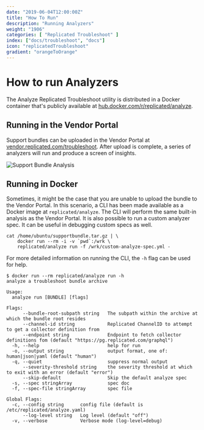 ```yaml
---
date: "2019-06-04T12:00:00Z"
title: "How To Run"
description: "Running Analyzers"
weight: "1906"
categories: [ "Replicated Troubleshoot" ]
index: ["docs/troubleshoot", "docs"]
icon: "replicatedTroubleshoot"
gradient: "orangeToOrange"
---
```


# How to run Analyzers

The Analyze Replicated Troubleshoot utility is distributed in a Docker container that's publicly available at [hub.docker.com/r/replicated/analyze](https://hub.docker.com/r/replicated/analyze).

## Running in the Vendor Portal

Support bundles can be uploaded in the Vendor Portal at [vendor.replicated.com/troubleshoot](https://vendor.replicated.com/troubleshoot). After upload is complete, a series of analyzers will run and produce a screen of insights.

![Support Bundle Analysis](/images/troubleshoot/analyzers.png)

## Running in Docker

Sometimes, it might be the case that you are unable to upload the bundle to the Vendor Portal. In this scenario, a CLI has been made available as a Docker image at `replicated/analyze`. The CLI will perform the same built-in analysis as the Vendor Portal. It is also possible to run a custom analyzer spec. It can be useful in debugging custom specs as well.

```shell
cat /home/ubuntu/supportbundle.tar.gz | \
    docker run --rm -i -v `pwd`:/wrk \
    replicated/analyze run -f /wrk/custom-analyze-spec.yml -
```

For more detailed information on running the CLI, the `-h` flag can be used for help.

```shell
$ docker run --rm replicated/analyze run -h
analyze a troubleshoot bundle archive

Usage:
  analyze run [BUNDLE] [flags]

Flags:
      --bundle-root-subpath string   The subpath within the archive at which the bundle root resides
      --channel-id string            Replicated ChannelID to attempt to get a collector definition from
      --endpoint string              Endpoint to fetch collector definitions fom (default "https://pg.replicated.com/graphql")
  -h, --help                         help for run
  -o, --output string                output format, one of: human|json|yaml (default "human")
  -q, --quiet                        suppress normal output
      --severity-threshold string    the severity threshold at which to exit with an error (default "error")
      --skip-default                 Skip the default analyze spec
  -s, --spec stringArray             spec doc
  -f, --spec-file stringArray        spec file

Global Flags:
  -c, --config string      config file (default is /etc/replicated/analyze.yaml)
      --log-level string   Log level (default "off")
  -v, --verbose            Verbose mode (log-level=debug)
```
